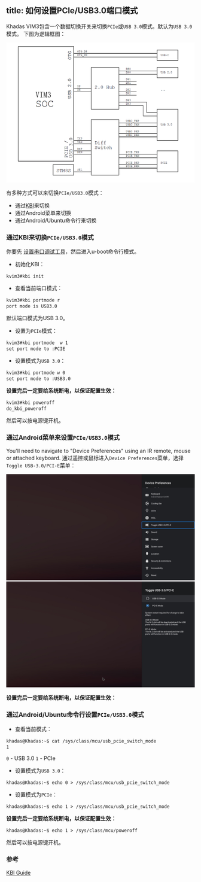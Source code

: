 title: 如何设置PCIe/USB3.0端口模式
---

Khadas VIM3包含一个数据切换开关来切换`PCIe`或`USB 3.0`模式。默认为`USB 3.0`模式。
下图为逻辑框图：

![VIM3 PCIe/USB3.0 Block](/images/vim3/vim3_pcie_usb3_block.png)

有多种方式可以来切换`PCIe/USB3.0`模式：
* 通过[KBI](/zh-cn//vim3/KbiGuidance.html)来切换
* 通过Android菜单来切换
* 通过Android/Ubuntu命令行来切换

### 通过KBI来切换`PCIe/USB3.0`模式
你要先 [设置串口调试工具](/zh-cn/vim3/SetupSerialTool.html)，然后进入u-boot命令行模式。

* 初始化KBI：

```
kvim3#kbi init
```

* 查看当前端口模式：

```
kvim3#kbi portmode r
port mode is USB3.0
```
默认端口模式为USB 3.0。

* 设置为`PCIe`模式：

```
kvim3#kbi portmode  w 1
set port mode to :PCIE
```

* 设置模式为`USB 3.0`：

```
kvim3#kbi portmode w 0
set port mode to :USB3.0
```

**设置完后一定要给系统断电，以保证配置生效：**

```
kvim3#kbi poweroff 
do_kbi_poweroff
```
然后可以按电源键开机。

### 通过Android菜单来设置`PCIe/USB3.0`模式
You'll need to navigate to "Device Preferences" using an IR remote, mouse or attached keyboard.
通过遥控或鼠标进入`Device Preferences`菜单，选择`Toggle USB-3.0/PCI-E`菜单：

![Android Device Preferences](https://github.com/tsangyoujun/khadas_docs/blob/master/settings_toggle.jpg?raw=true)
![Mode Switch UI](https://github.com/tsangyoujun/khadas_docs/blob/master/mode_switch.jpg?raw=true)

**设置完后一定要给系统断电，以保证配置生效：**

### 通过Android/Ubuntu命令行设置`PCIe/USB3.0`模式

* 查看当前模式：

```
khadas@Khadas:~$ cat /sys/class/mcu/usb_pcie_switch_mode
1
```

`0` - USB 3.0
`1` - PCIe

* 设置模式为`USB 3.0`：

```
khadas@Khadas:~$ echo 0 > /sys/class/mcu/usb_pcie_switch_mode
```

* 设置模式为`PCIe`：

```
khadas@Khadas:~$ echo 1 > /sys/class/mcu/usb_pcie_switch_mode
```

**设置完后一定要给系统断电，以保证配置生效：**

```
khadas@Khadas:~$ echo 1 > /sys/class/mcu/poweroff 
```

然后可以按电源键开机。


### 参考
[KBI Guide](/zh-cn/vim3/KbiGuidance.html)
